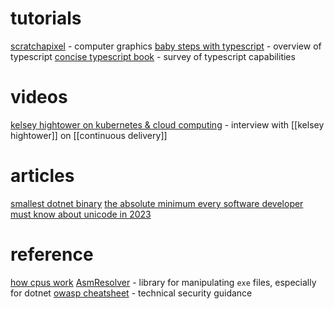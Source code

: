 # tutorials
[scratchapixel](https://scratchapixel.com) - computer graphics
[baby steps with typescript](https://www.telerik.com/blogs/baby-steps-typescript) - overview of typescript
[concise typescript book](https://github.com/gibbok/typescript-book) - survey of typescript capabilities

# videos
[kelsey hightower on kubernetes & cloud computing](https://www.youtube.com/watch?v=zkEYxCmPGqU) - interview with [[kelsey hightower]] on [[continuous delivery]]

# articles
[smallest dotnet binary](https://blog.washi.dev/posts/tinysharp/)
[the absolute minimum every software developer must know about unicode in 2023](https://tonsky.me/blog/unicode)


# reference
[how cpus work](https://cpu.land/)
[AsmResolver](https://docs.washi.dev/asmresolver/guides/dotnet/index.html) - library for manipulating `exe` files, especially for dotnet
[owasp cheatsheet](https://cheatsheetseries.owasp.org/) - technical security guidance
